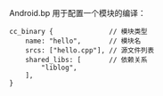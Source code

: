 
Android.bp 用于配置一个模块的编译：

```
cc_binary {              // 模块类型
    name: "hello",       // 模块名
    srcs: ["hello.cpp"], // 源文件列表
    shared_libs: [       // 依赖关系
        "liblog",
    ],
}
```

